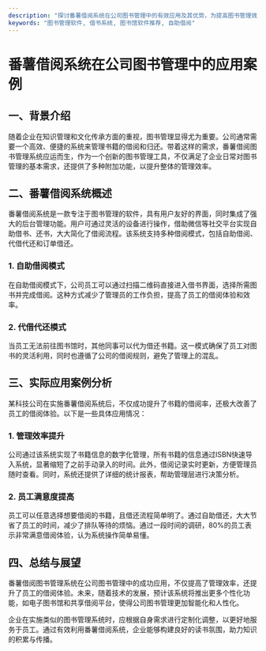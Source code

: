 ```yaml
---
description: "探讨番薯借阅系统在公司图书管理中的有效应用及其优势，为提高图书管理效率和借阅体验提供思路。"
keywords: "图书管理软件, 借书系统, 图书馆软件推荐, 自助借阅"
---
```

# 番薯借阅系统在公司图书管理中的应用案例

## 一、背景介绍

随着企业在知识管理和文化传承方面的重视，图书管理显得尤为重要。公司通常需要一个高效、便捷的系统来管理书籍的借阅和归还。带着这样的需求，番薯借阅图书管理系统应运而生，作为一个创新的图书管理工具，不仅满足了企业日常对图书管理的基本需求，还提供了多种附加功能，以提升整体的管理效率。

## 二、番薯借阅系统概述

番薯借阅系统是一款专注于图书管理的软件，具有用户友好的界面，同时集成了强大的后台管理功能。用户可通过灵活的设备进行操作，借助微信等社交平台实现自助借书、还书，大大简化了借阅流程。该系统支持多种借阅模式，包括自助借阅、代借代还和订单借还。

### 1. 自助借阅模式

在自助借阅模式下，公司员工可以通过扫描二维码直接进入借书界面，选择所需图书并完成借阅。这种方式减少了管理员的工作负担，提高了员工的借阅体验和效率。

### 2. 代借代还模式

当员工无法前往图书馆时，其他同事可以代为借还书籍。这一模式确保了员工对图书的灵活利用，同时也遵循了公司的借阅规则，避免了管理上的混乱。

## 三、实际应用案例分析

某科技公司在实施番薯借阅系统后，不仅成功提升了书籍的借阅率，还极大改善了员工的借阅体验。以下是一些具体应用情况：

### 1. 管理效率提升

公司通过该系统实现了书籍信息的数字化管理，所有书籍的信息通过ISBN快速导入系统，显著缩短了之前手动录入的时间。此外，借阅记录实时更新，方便管理员随时查看。同时，系统还提供了详细的统计报表，帮助管理层进行决策分析。

### 2. 员工满意度提高

员工可以任意选择想要借阅的书籍，且借还流程简单明了。通过自助借还，大大节省了员工的时间，减少了排队等待的烦恼。通过一段时间的调研，80%的员工表示非常满意借阅体验，认为系统操作简单易懂。

## 四、总结与展望

番薯借阅图书管理系统在公司图书管理中的成功应用，不仅提高了管理效率，还提升了员工的借阅体验。未来，随着技术的发展，预计该系统将推出更多个性化功能，如电子图书馆和共享借阅平台，使得公司图书管理更加智能化和人性化。

企业在实施类似的图书管理系统时，应根据自身需求进行定制化调整，以更好地服务于员工。通过有效利用番薯借阅系统，企业能够构建良好的读书氛围，助力知识的积累与传播。
